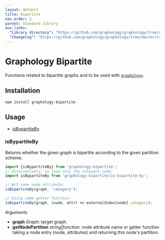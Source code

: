 ```yaml
---
layout: default
title: bipartite
nav_order: 1
parent: Standard library
aux_links:
  "Library directory": "https://github.com/graphology/graphology/tree/master/src/bipartite"
  "Changelog": "https://github.com/graphology/graphology/tree/master/src/bipartite/CHANGELOG.md"
---
```


# Graphology Bipartite

Functions related to bipartite graphs and to be used with [`graphology`](..).

## Installation

```
npm install graphology-bipartite
```

## Usage

- [isBypartiteBy](#isbypartiteby)

### isBypartiteBy

Returns whether the given graph is bipartite according to the given partition scheme.

```js
import {isBypartiteBy} from 'graphology-bipartite';
// Alternatively, to load only the relevant code:
import isBypartiteBy from 'graphology-bipartite/is-bipartite-by';

// Wrt some node attribute:
isBipartiteBy(graph, 'category');

// Using some getter function:
isBipartiteBy(graph, (node, attr) => externalIndex[node].category);
```

_Arguments_

- **graph** _Graph_: target graph.
- **getNodePartition** _string\|function_: node attribute name or getter function taking a node entry (node, attributes) and returning this node's partition.

